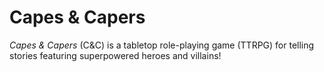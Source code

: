 # Capes & Capers
*Capes & Capers* (C&C) is a tabletop role-playing game (TTRPG) for telling stories featuring superpowered heroes and villains!
